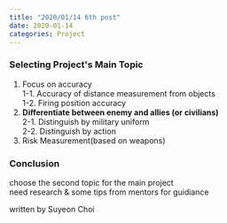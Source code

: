 ```yaml
---
title: "2020/01/14 6th post"
date: 2020-01-14  
categories: Project
--- 
```


### Selecting Project's Main Topic  

1. Focus on accuracy  
 1-1. Accuracy of distance measurement from objects  
 1-2. Firing position accuracy  
2. **Differentiate between enemy and allies (or civilians)**  
 2-1. Distinguish by military uniform  
 2-2. Distinguish by action  
3. Risk Measurement(based on weapons)

### Conclusion
choose the second topic for the main project  
need research & some tips from mentors for guidiance  

written by Suyeon Choi
